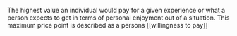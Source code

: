 The highest value an individual would pay for a given experience or what a person expects to get in terms of personal enjoyment out of a situation. This maximum price point is described as a persons [[willingness to pay]]